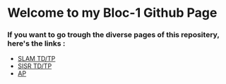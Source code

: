 # Welcome to my Bloc-1 Github Page
### If you want to go trough the diverse pages of this repositery, here's the links :

- [SLAM TD/TP](SLAM/Site/Xampp)
- [SISR TD/TP](SISR/)
- [AP](AP/)

